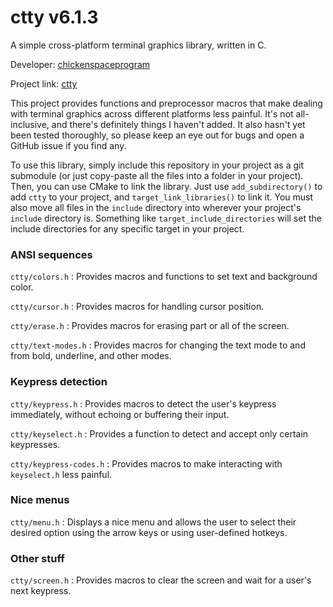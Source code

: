 # ctty v6.1.3

A simple cross-platform terminal graphics library, written in C.

Developer: [chickenspaceprogram](https://github.com/chickenspaceprogram)

Project link: [ctty](https://github.com/chickenspaceprogram/ctty)

This project provides functions and preprocessor macros that make dealing with terminal graphics across different platforms less painful.
It's not all-inclusive, and there's definitely things I haven't added.
It also hasn't yet been tested thoroughly, so please keep an eye out for bugs and open a GitHub issue if you find any.

To use this library, simply include this repository in your project as a git submodule (or just copy-paste all the files into a folder in your project).
Then, you can use CMake to link the library. Just use `add_subdirectory()` to add `ctty` to your project, and `target_link_libraries()` to link it.
You must also move all files in the `include` directory into wherever your project's `include` directory is. Something like `target_include_directories` will set the include directories for any specific target in your project. 


### ANSI sequences

`ctty/colors.h` : Provides macros and functions to set text and background color.

`ctty/cursor.h` : Provides macros for handling cursor position.

`ctty/erase.h` : Provides macros for erasing part or all of the screen.

`ctty/text-modes.h` : Provides macros for changing the text mode to and from bold, underline, and other modes.

### Keypress detection

`ctty/keypress.h` : Provides macros to detect the user's keypress immediately, without echoing or buffering their input.

`ctty/keyselect.h` : Provides a function to detect and accept only certain keypresses.

`ctty/keypress-codes.h` : Provides macros to make interacting with `keyselect.h` less painful.

### Nice menus

`ctty/menu.h` : Displays a nice menu and allows the user to select their desired option using the arrow keys or using user-defined hotkeys.

### Other stuff

`ctty/screen.h` : Provides macros to clear the screen and wait for a user's next keypress.
